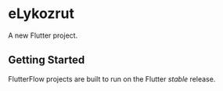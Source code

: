 # eLykozrut

A new Flutter project.

## Getting Started

FlutterFlow projects are built to run on the Flutter _stable_ release.

